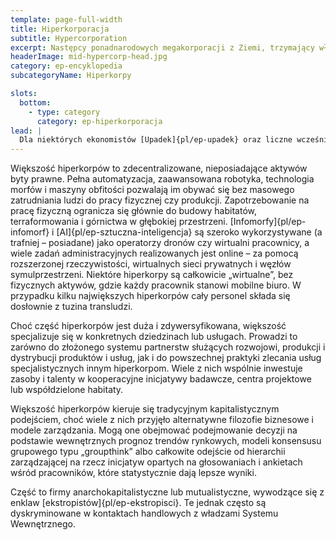 ```yaml
---
template: page-full-width
title: Hiperkorporacja
subtitle: Hypercorporation
excerpt: Następcy ponadnarodowych megakorporacji z Ziemi, trzymający władzę w Wewnętrznym Układzie Słonecznym
headerImage: mid-hypercorp-head.jpg
category: ep-encyklopedia
subcategoryName: Hiperkorpy

slots:
  bottom:
    - type: category
      category: ep-hiperkorporacja
lead: |
  Dla niektórych ekonomistów [Upadek]{pl/ep-upadek} oraz liczne wcześniejsze kryzysy na [Ziemi]{pl/ep-atlas-ziemia} były przykładem masowego wymierania – końcem epoki wielkich, ponadnarodowych megakorporacyjnych dinozaurów: finansowych gigantów opierających swoje monolityczne struktury na przestarzałych modelach gospodarczych i technologiach przemysłowych. Hiperkorpy są ich ewolucyjnymi następcami: zwinniejsze, szybsze, bardziej drapieżne i elastyczne, chętnie przyjmujące nowe technologie i nigdy niewahające się porzucić starych, jeśli nowe dają przewagę. To właśnie hiperkorpy napędzały ekspansję transludzkości w kosmos i to one wciąż przesuwają granice technologii, prowadząc transludzkość ku nowym horyzontom – zawsze z zyskiem jako nadrzędnym celem.
---
```

Większość hiperkorpów to zdecentralizowane, nieposiadające aktywów byty prawne. Pełna automatyzacja, zaawansowana robotyka, technologia morfów i maszyny obfitości pozwalają im obywać się bez masowego zatrudniania ludzi do pracy fizycznej czy produkcji. Zapotrzebowanie na pracę fizyczną ogranicza się głównie do budowy habitatów, terraformowania i górnictwa w głębokiej przestrzeni. [Infomorfy]{pl/ep-infomorf} i [AI]{pl/ep-sztuczna-inteligencja} są szeroko wykorzystywane (a trafniej – posiadane) jako operatorzy dronów czy wirtualni pracownicy, a wiele zadań administracyjnych realizowanych jest online – za pomocą rozszerzonej rzeczywistości, wirtualnych sieci prywatnych i węzłów symulprzestrzeni. Niektóre hiperkorpy są całkowicie „wirtualne”, bez fizycznych aktywów, gdzie każdy pracownik stanowi mobilne biuro. W przypadku kilku największych hiperkorpów cały personel składa się dosłownie z tuzina transludzi.

Choć część hiperkorpów jest duża i zdywersyfikowana, większość specjalizuje się w konkretnych dziedzinach lub usługach. Prowadzi to zarówno do złożonego systemu partnerstw służących rozwojowi, produkcji i dystrybucji produktów i usług, jak i do powszechnej praktyki zlecania usług specjalistycznych innym hiperkorpom. Wiele z nich wspólnie inwestuje zasoby i talenty w kooperacyjne inicjatywy badawcze, centra projektowe lub współdzielone habitaty.

Większość hiperkorpów kieruje się tradycyjnym kapitalistycznym podejściem, choć wiele z nich przyjęło alternatywne filozofie biznesowe i modele zarządzania. Mogą one obejmować podejmowanie decyzji na podstawie wewnętrznych prognoz trendów rynkowych, modeli konsensusu grupowego typu „groupthink” albo całkowite odejście od hierarchii zarządzającej na rzecz inicjatyw opartych na głosowaniach i ankietach wśród pracowników, które statystycznie dają lepsze wyniki.

Część to firmy anarchokapitalistyczne lub mutualistyczne, wywodzące się z enklaw [ekstropistów]{pl/ep-ekstropisci}. Te jednak często są dyskryminowane w kontaktach handlowych z władzami Systemu Wewnętrznego.

